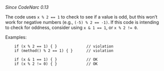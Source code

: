 *Since CodeNarc 0.13*

The code uses `x % 2 == 1` to check to see if a value is odd, but this
won’t work for negative numbers (e.g., `(-5) % 2 == -1)`. If this code
is intending to check for oddness, consider using `x & 1 == 1`, or `x
% 2 != 0`.

Examples:

``` 
    if (x % 2 == 1) { }             // violation
    if (method() % 2 == 1) { }      // violation

    if (x & 1 == 1) { }             // OK
    if (x % 2 != 0) { }             // OK
```

